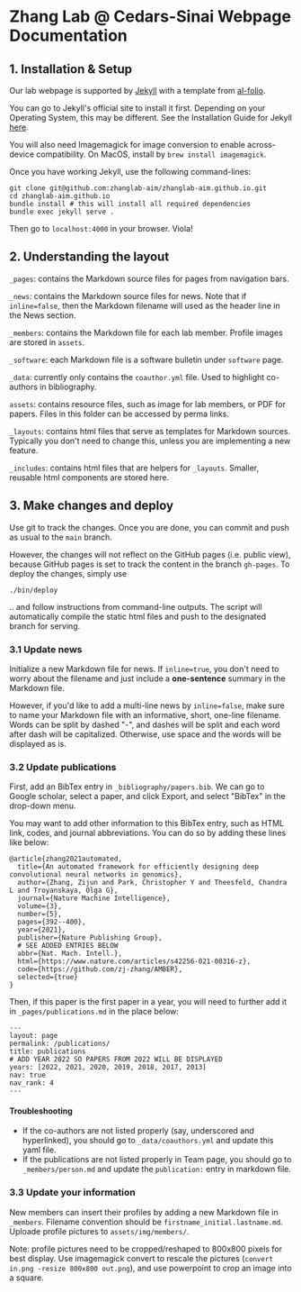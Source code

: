 # Zhang Lab @ Cedars-Sinai Webpage Documentation

## 1. Installation & Setup
Our lab webpage is supported by [Jekyll](https://jekyllrb.com/) with a template from [al-folio](https://github.com/alshedivat/al-folio).

You can go to Jekyll's official site to install it first. Depending on your Operating System, this may be different. See the Installation Guide for Jekyll [here](https://jekyllrb.com/docs/installation/).

You will also need Imagemagick for image conversion to enable across-device compatibility. On MacOS, install by `brew install imagemagick`.

Once you have working Jekyll, use the following command-lines:
```
git clone git@github.com:zhanglab-aim/zhanglab-aim.github.io.git
cd zhanglab-aim.github.io
bundle install # this will install all required dependencies
bundle exec jekyll serve .
```

Then go to `localhost:4000` in your browser. Viola!

## 2. Understanding the layout

`_pages`: contains the Markdown source files for pages from navigation bars.

`_news`: contains the Markdown source files for news. Note that if `inline=false`, then the Markdown filename will used as the header line in the News section.

`_members`: contains the Markdown file for each lab member. Profile images are stored in `assets`.

`_software`: each Markdown file is a software bulletin under `software` page.

`_data`: currently only contains the `coauthor.yml` file. Used to highlight co-authors in bibliography.

`assets`: contains resource files, such as image for lab members, or PDF for papers. Files in this folder can be accessed by perma links.

`_layouts`: contains html files that serve as templates for Markdown sources. Typically you don't need to change this, unless you are implementing a new feature.

`_includes`: contains html files that are helpers for `_layouts`. Smaller, reusable html components are stored here.

## 3. Make changes and deploy
Use git to track the changes. Once you are done, you can commit and push as usual to the `main` branch.

However, the changes will not reflect on the GitHub pages (i.e. public view), because GitHub pages is set to track the content in the branch `gh-pages`. To deploy the changes, simply use
```
./bin/deploy
```
.. and follow instructions from command-line outputs. The script will automatically compile the static html files and push to the designated branch for serving.

### 3.1 Update news

Initialize a new Markdown file for news. If `inline=true`, you don't need to worry about the filename and just include a **one-sentence** summary in the Markdown file.

However, if you'd like to add a multi-line news by `inline=false`, make sure to name your Markdown file with an informative, short, one-line filename. Words can be split by dashed "-", and dashes will be split and each word after dash will be capitalized. Otherwise, use space and the words will be displayed as is.


### 3.2 Update publications
First, add an BibTex entry in `_bibliography/papers.bib`. We can go to Google scholar, select a paper, and click Export, and select "BibTex" in the drop-down menu.

You may want to add other information to this BibTex entry, such as HTML link, codes, and journal abbreviations. You can do so by adding these lines like below:
```
@article{zhang2021automated,
  title={An automated framework for efficiently designing deep convolutional neural networks in genomics},
  author={Zhang, Zijun and Park, Christopher Y and Theesfeld, Chandra L and Troyanskaya, Olga G},
  journal={Nature Machine Intelligence},
  volume={3},
  number={5},
  pages={392--400},
  year={2021},
  publisher={Nature Publishing Group},
  # SEE ADDED ENTRIES BELOW
  abbr={Nat. Mach. Intell.},
  html={https://www.nature.com/articles/s42256-021-00316-z},
  code={https://github.com/zj-zhang/AMBER},
  selected={true}
}
```

Then, if this paper is the first paper in a year, you will need to further add it in `_pages/publications.md` in the place below:
```
---
layout: page
permalink: /publications/
title: publications
# ADD YEAR 2022 SO PAPERS FROM 2022 WILL BE DISPLAYED
years: [2022, 2021, 2020, 2019, 2018, 2017, 2013]
nav: true
nav_rank: 4
---
```


#### Troubleshooting
- If the co-authors are not listed properly (say, underscored and hyperlinked), you should go to `_data/coauthors.yml` and update this yaml file.
- If the publications are not listed properly in Team page, you should go to `_members/person.md` and update the `publication:` entry in markdown file.

### 3.3 Update your information

New members can insert their profiles by adding a new Markdown file in `_members`. 
Filename convention should be `firstname_initial.lastname.md`.
Uploade profile pictures to `assets/img/members/`.

Note: profile pictures need to be cropped/reshaped to 800x800 pixels for best display. Use imagemagick convert to rescale the pictures (`convert in.png -resize 800x800 out.png`), and use powerpoint to crop an image into a square.



